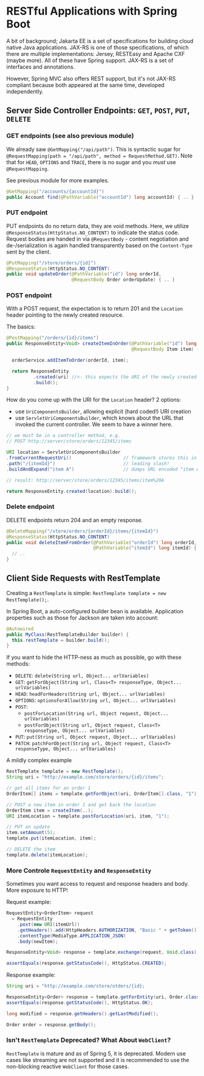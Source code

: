 # RESTful Applications with Spring Boot

A bit of background; Jakarta EE is a set of specifications for building cloud native Java applications. JAX-RS is one of those specifications, of which there are multiple implementations: Jersey, RESTEasy and Apache CXF (maybe more). All of these have Spring support. JAX-RS is a set of interfaces and annotations.

However, Spring MVC also offers REST support, but it's not JAX-RS compliant because both appeared at the same time, developed independently.

## Server Side Controller Endpoints: `GET`, `POST`, `PUT`, `DELETE`

### GET endpoints (see also previous module)

We already saw `@GetMapping("/api/path")`. This is syntactic sugar for `@RequestMapping(path = "/api/path", method = RequestMethod.GET)`. Note that for `HEAD`, `OPTIONS` and `TRACE`, there is no sugar and you _must_ use `@RequestMapping`.

See previous module for more examples.

```java
@GetMapping("/accounts/{accountId}")
public Account find(@PathVariable("accountId") long accountId) { .. }
```

### PUT endpoint

PUT endpoints do no return data, they are void methods. Here, we utilize `@ResponseStatus(HttpStatus.NO_CONTENT)` to indicate the status code.
Request bodies are handed in via `@RequestBody` - content negotiation and de-/serialization is again handled transparently based on the `Content-Type` sent by the client.


```java
@PutMapping("/store/orders/{id}")
@ResponseStatus(HttpStatus.NO_CONTENT)
public void updateOrder(@PathVariable("id") long orderId,
                        @RequestBody Order orderUpdate) { .. }
```

### POST endpoint

With a POST request, the expectation is to return 201 and the `Location` header pointing to the newly created resource.

The basics:

```java
@PostMapping("/orders/{id}/items")
public ResponseEntity<Void> createItemInOrder(@PathVariable("id") long orderId,
                                              @RequestBody Item item) {

  orderService.addItemToOrder(orderId, item);

  return ResponseEntity
          .created(uri) //<- this expects the URI of the newly created resource
          .build();
}
```

How do you come up with the URI for the `Location` header? 2 options:

* use `UriComponentsBuilder`, allowing explicit (hard coded!) URI creation
* use `ServletUriComponentsBuilder`, which knows about the URL that invoked the current controller. We seem to have a winner here.

```java
// we must be in a controller method, e.g.
// POST http://server/store/orders/12345/items

URI location = ServletUriComponentsBuilder
.fromCurrentRequestUri()                   // framework stores this in the thread context
.path("/{itemId}")                         // leading slash!
.buildAndExpand("item A")                  // dumps URL encoded "item A" in "itemId"

// result: http://server/store/orders/12345/items/item%20A

return ResponseEntity.created(location).build();
```

### Delete endpoint

DELETE endpoints return 204 and an empty response.

```java
@DeleteMapping("/store/orders/{orderId}/items/{itemId}")
@ResponseStatus(HttpStatus.NO_CONTENT)
public void deleteItemFromOrder(@PathVariable("orderId") long orderId,
                                @PathVariable("itemId") long itemId) {
  // ..
}
```

## Client Side Requests with RestTemplate

Creating a `RestTemplate` is simple: `RestTemplate template = new RestTemplate();`.

In Spring Boot, a auto-configured builder bean is available. Application properties such as those for Jackson are taken into account:

```java
@Autowired
public MyClass(RestTemplateBuilder builder) {
  this.restTemplate = builder.build();
}
```

If you want to hide the HTTP-ness as much as possible, go with these methods:

* `DELETE`: `delete(String url, Object... urlVariables)`
* `GET`: `getForObject(String url, Class<T> responseType, Object... urlVariables)`
* `HEAD`: `headForHeaders(String url, Object... urlVariables)`
* `OPTIONS`: `optionsForAllow(String url, Object... urlVariables)`
* `POST`:
  * `postForLocation(String url, Object request, Object... urlVariables)`
  * `postForObject(String url, Object request, Class<T> responseType, Object... urlVariables)`
* `PUT`: `put(String url, Object request, Object... urlVariables)`
* `PATCH`: `patchForObject(String url, Object request, Class<T> responseType, Object... urlVariables)`

A mildly complex example
```java
RestTemplate template = new RestTemplate();
String uri = "http://example.com/store/orders/{id}/items";

// get all items for an order 1
OrderItem[] items = template.getForObject(uri, OrderItem[].class, "1");

// POST a new item in order 1 and get back the location
OrderItem item = createItem(..);
URI itemLocation = template.postForLocation(uri, item, "1");

// PUT an update
item.setAmount(5);
template.put(itemLocation, item);

// DELETE the item
template.delete(itemLocation);
```

### More Controle `RequestEntity` and `ResponseEntity`

Sometimes you want access to request and response headers and body. More exposure to HTTP!

Request example:

```java
RequestEntity<OrderItem> request
  = RequestEntity
    .post(new URI(itemUrl))
    .getHeaders().add(HttpHeaders.AUTHORIZATION, "Basic " + getToken())
    .contentType(MediaType.APPLICATION_JSON)
    .body(newItem);

ResponseEntity<Void> response = template.exchange(request, Void.class);

assertEquals(response.getStatusCode(), HttpStatus.CREATED);
```

Response example:

```java
String uri = "http://example.com/store/otders/{id};

ResponseEntity<Order> response = template.getForEntity(uri, Order.class, "1");
assertEquals(response.getStatusCode(), HttpStatus.OK);

long modified = response.getHeaders().getLastModified();

Order order = response.getBody();
```

### Isn't `RestTemplate` Deprecated? What About `WebClient`?

`RestTemplate` is mature and as of Spring 5, it is deprecated. Modern use cases like streaming are not supported and it is recommended to use the non-blocking reactive `WebClient` for those cases.





